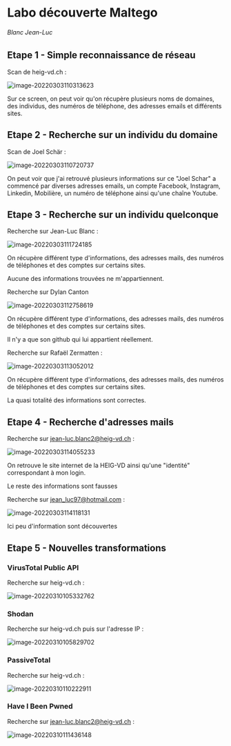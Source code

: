 # Labo découverte Maltego

###### Blanc Jean-Luc

## Etape 1 - Simple reconnaissance de réseau

Scan de heig-vd.ch : 

![image-20220303110313623](C:\Users\jean_\AppData\Roaming\Typora\typora-user-images\image-20220303110313623.png)

Sur ce screen, on peut voir qu'on récupère plusieurs noms de domaines, des individus, des numéros de téléphone, des adresses emails et différents sites. 

## Etape 2 - Recherche sur un individu du domaine

Scan de Joel Schär : 

![image-20220303110720737](C:\Users\jean_\AppData\Roaming\Typora\typora-user-images\image-20220303110720737.png)

On peut voir que j'ai retrouvé plusieurs informations sur ce "Joel Schar" a commencé par diverses adresses emails, un compte Facebook, Instagram, Linkedin, Mobilière, un numéro de téléphone ainsi qu'une chaîne Youtube.



## Etape 3 - Recherche sur un individu quelconque

Recherche sur Jean-Luc Blanc : 

![image-20220303111724185](C:\Users\jean_\AppData\Roaming\Typora\typora-user-images\image-20220303111724185.png)

On récupère différent type d'informations, des adresses mails, des numéros de téléphones et des comptes sur certains sites.

Aucune des informations trouvées ne m'appartiennent.



Recherche sur Dylan Canton

![image-20220303112758619](C:\Users\jean_\AppData\Roaming\Typora\typora-user-images\image-20220303112758619.png)

On récupère différent type d'informations, des adresses mails, des numéros de téléphones et des comptes sur certains sites.

Il n'y a que son github qui lui appartient réellement.



Recherche sur Rafaël Zermatten : 

![image-20220303113052012](C:\Users\jean_\AppData\Roaming\Typora\typora-user-images\image-20220303113052012.png)

On récupère différent type d'informations, des adresses mails, des numéros de téléphones et des comptes sur certains sites.

La quasi totalité des informations sont correctes.



## Etape 4 - Recherche d'adresses mails

Recherche sur jean-luc.blanc2@heig-vd.ch : 

![image-20220303114055233](C:\Users\jean_\AppData\Roaming\Typora\typora-user-images\image-20220303114055233.png)

On retrouve le site internet de la HEIG-VD ainsi qu'une "identité" correspondant à mon login.

Le reste des informations sont fausses



Recherche sur jean_luc97@hotmail.com : 

![image-20220303114118131](C:\Users\jean_\AppData\Roaming\Typora\typora-user-images\image-20220303114118131.png)

Ici peu d'information sont découvertes



## Etape 5 - Nouvelles transformations

### VirusTotal Public API

Recherche sur heig-vd.ch : 



![image-20220310105332762](C:\Users\jean_\AppData\Roaming\Typora\typora-user-images\image-20220310105332762.png)



### Shodan

Recherche sur heig-vd.ch puis sur l'adresse IP :

![image-20220310105829702](C:\Users\jean_\AppData\Roaming\Typora\typora-user-images\image-20220310105829702.png)



### PassiveTotal

Recherche sur heig-vd.ch : 

![image-20220310110222911](C:\Users\jean_\AppData\Roaming\Typora\typora-user-images\image-20220310110222911.png)



### Have I Been Pwned

Recherche sur jean-luc.blanc2@heig-vd.ch : 



![image-20220310111436148](C:\Users\jean_\AppData\Roaming\Typora\typora-user-images\image-20220310111436148.png)



